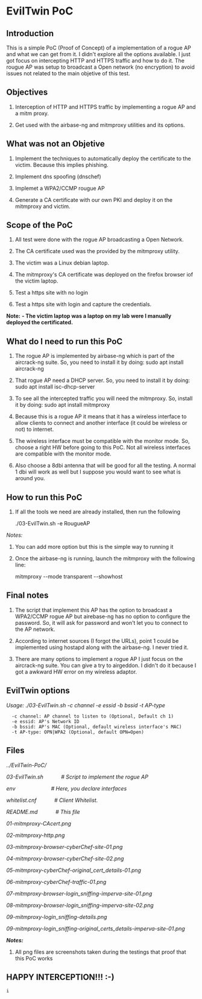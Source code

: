 # EvilTwin PoC


## Introduction

This is a simple PoC (Proof of Concept) of a implementation of a rogue AP and what we can get from it. I didn't explore all the options available. I just got focus on intercepting HTTP and HTTPS traffic and how to do it.
The rougue AP was setup to broadcast a Open network (no encryption) to avoid issues not related to the main objetive of this test.

## Objectives

1. Interception of HTTP and HTTPS traffic by implementing a rogue AP and a mitm proxy.

2. Get used with the airbase-ng and mitmproxy utilities and its options.

## What was not an Objetive

1. Implement the techniques to automatically deploy the certificate to the victim. Because this implies phishing.

2. Implement dns spoofing (dnschef)

3. Implemet a WPA2/CCMP rougue AP

4. Generate a CA certificate with our own PKI and deploy it on the mitmproxy and victim.


## Scope of the PoC

1. All test were done with the rogue AP broadcasting a Open Network.

2. The CA certificate used was the provided by the mitmproxy utility. 

3. The victim was a Linux debian laptop.

4. The mitmproxy's CA certificate was deployed on the firefox browser iof the victim laptop.

5. Test a https site with no login

6. Test a https site with login and capture the credentials.


**Note:**
**- The victim laptop was a laptop on my lab were I manually deployed the certificated.**

## What do I need to run this PoC

1. The rogue AP is implemented by airbase-ng which is part of the aircrack-ng suite. So, you need to install it by doing:
	sudo  apt install aircrack-ng

2. That rogue AP need a DHCP server. So, you need to install it by doing:
	sudo apt install isc-dhcp-server
	
3. To see all the intercepted traffic you will need the mitmproxy. So, install it by doing:
	sudo apt install mitmproxy

4. Because this is a rogue AP it means that it has a wireless interface to allow clients to connect and another interface (it could be wireless or not) to internet.

5. The wireless interface must be compatible with the monitor mode. So, choose a right HW before going to this PoC. Not all wireless interfaces are compatible with the monitor mode.

6. Also choose a 8dbi antenna that will be good for all the testing. A normal 1 dbi will work as well but I suppose you would want to see what is around you.


## How to run this PoC

1. If all the tools we need are already installed, then run the following

	./03-EvilTwin.sh -e RougueAP

*Notes:*
1. You can add more option but this is the simple way to running it

2. Once the airbase-ng is running, launch the mitmproxy with the following line:

	mitmproxy --mode transparent --showhost


## Final notes

1. The script that implement this AP has the option to broadcast a WPA2/CCMP rogue AP but airebase-ng has no option to configure the password. So, it will ask for password and won't let you to connect to the AP network.

2. According to internet sources (I forgot the URLs), point 1 could be implemented using hostapd along with the airbase-ng. I never tried it.

3. There are many options to implement a rogue AP I just focus on the aircrack-ng suite. You can give a try to airgeddon. I didn't do it because I got a awkward HW error on my wireless adaptor.


## EvilTwin options

*Usage: ./03-EvilTwin.sh -c channel -e essid -b bssid -t AP-type*

      -c channel: AP channel to listen to (Optional, Default ch 1)
      -e essid: AP's Network ID
      -b bssid: AP's MAC (Optional, default wireless interface's MAC)
      -t AP-type: OPN|WPA2 (Optional, default OPN=Open)

## Files

*../EvilTwin-PoC/*

*03-EvilTwin.sh&nbsp;&nbsp;&nbsp;&nbsp;&nbsp;&nbsp;&nbsp;&nbsp;&nbsp;&nbsp;&nbsp;&nbsp;# Script to implement the rogue AP*

*env&nbsp;&nbsp;&nbsp;&nbsp;&nbsp;&nbsp;&nbsp;&nbsp;&nbsp;&nbsp;&nbsp;&nbsp;&nbsp;&nbsp;&nbsp;&nbsp;&nbsp;&nbsp;&nbsp;&nbsp;&nbsp;&nbsp;&nbsp;&nbsp;# Here, you declare interfaces*

*whitelist.cnf&nbsp;&nbsp;&nbsp;&nbsp;&nbsp;&nbsp;&nbsp;&nbsp;&nbsp;&nbsp;&nbsp;&nbsp;# Client Whitelist.*

*README.md&nbsp;&nbsp;&nbsp;&nbsp;&nbsp;&nbsp;&nbsp;&nbsp;&nbsp;&nbsp;&nbsp;&nbsp;# This file*

*01-mitmproxy-CAcert.png*

*02-mitmproxy-http.png*

*03-mitmproxy-browser-cyberChef-site-01.png*

*04-mitmproxy-browser-cyberChef-site-02.png*

*05-mitmproxy-cyberChef-original_cert_details-01.png*

*06-mitmproxy-cyberChef-traffic-01.png*

*07-mitmproxy-browser-login_sniffing-imperva-site-01.png*

*08-mitmproxy-browser-login_sniffing-imperva-site-02.png*

*09-mitmproxy-login_sniffing-details.png*

*09-mitmproxy-login_sniffing-original_certs_details-imperva-site-01.png*


***Notes:***
1. All png files are screenshots taken during the testings that 
proof that this PoC works 

	
## HAPPY INTERCEPTION!!!	:-)
	
	

	i
	
	
	
	
	
	

